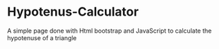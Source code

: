 # Hypotenus-Calculator
A simple page done with Html bootstrap and JavaScript to calculate the hypotenuse of a triangle
